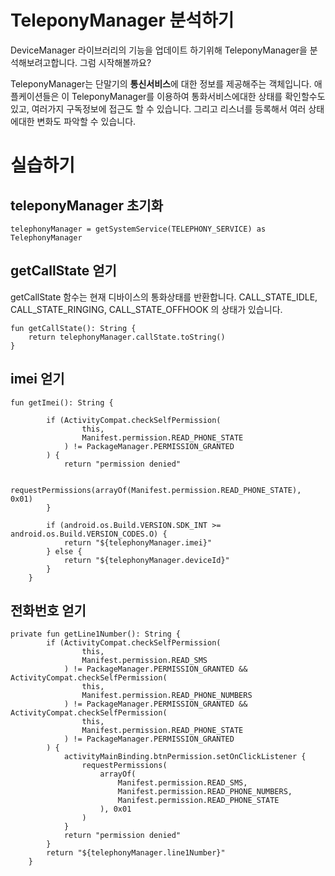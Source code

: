 # TeleponyManager 분석하기

DeviceManager 라이브러리의 기능을 업데이트 하기위해 TeleponyManager을 분석해보려고합니다. 그럼 시작해볼까요?

TeleponyManager는 단말기의 <b>통신서비스</b>에 대한 정보를 제공해주는 객체입니다. 애플케이션들은 이 TeleponyManager를 이용하여 통화서비스에대한 상태를 확인할수도있고, 여러가지 구독정보에 접근도 할 수 있습니다. 그리고 리스너를 등록해서 여러 상태에대한 변화도 파악할 수 있습니다.



# 실습하기

## teleponyManager 초기화
```
telephonyManager = getSystemService(TELEPHONY_SERVICE) as TelephonyManager
```

## getCallState 얻기
getCallState 함수는 현재 디바이스의 통화상태를 반환합니다.
CALL_STATE_IDLE, CALL_STATE_RINGING, CALL_STATE_OFFHOOK
의 상태가 있습니다.
```
fun getCallState(): String {
    return telephonyManager.callState.toString()
}
```

## imei 얻기
```
fun getImei(): String {

        if (ActivityCompat.checkSelfPermission(
                this,
                Manifest.permission.READ_PHONE_STATE
            ) != PackageManager.PERMISSION_GRANTED
        ) {
            return "permission denied"

            requestPermissions(arrayOf(Manifest.permission.READ_PHONE_STATE), 0x01)
        }

        if (android.os.Build.VERSION.SDK_INT >= android.os.Build.VERSION_CODES.O) {
            return "${telephonyManager.imei}"
        } else {
            return "${telephonyManager.deviceId}"
        }
    }
```

## 전화번호 얻기
```
private fun getLine1Number(): String {
        if (ActivityCompat.checkSelfPermission(
                this,
                Manifest.permission.READ_SMS
            ) != PackageManager.PERMISSION_GRANTED && ActivityCompat.checkSelfPermission(
                this,
                Manifest.permission.READ_PHONE_NUMBERS
            ) != PackageManager.PERMISSION_GRANTED && ActivityCompat.checkSelfPermission(
                this,
                Manifest.permission.READ_PHONE_STATE
            ) != PackageManager.PERMISSION_GRANTED
        ) {
            activityMainBinding.btnPermission.setOnClickListener {
                requestPermissions(
                    arrayOf(
                        Manifest.permission.READ_SMS,
                        Manifest.permission.READ_PHONE_NUMBERS,
                        Manifest.permission.READ_PHONE_STATE
                    ), 0x01
                )
            }
            return "permission denied"
        }
        return "${telephonyManager.line1Number}"
    }
```
